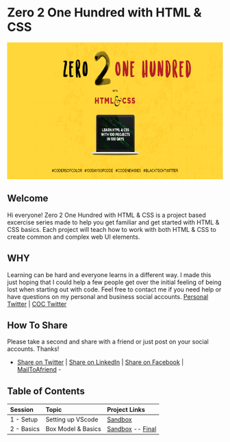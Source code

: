 # Zero 2 One Hundred with HTML &amp; CSS

<p align="center">

<!-- ![cover](utils/i/COC_cover.png "Coders of Color") -->
<img width="830" height="320" src="./utils/i/COC_cover.png" />

</p>

## Welcome
Hi everyone! Zero 2 One Hundred with HTML &amp; CSS is a project based excercise series made to help you get familiar and get started with HTML &amp; CSS basics. Each project will teach how to work with both HTML &amp; CSS to create common and complex web UI elements. 

## WHY
Learning can be hard and everyone learns in a different way. I made this just hoping that I could help a few people get over the initial feeling of being lost when starting out with code. Feel free to contact me if you need help or have questions on my personal and business social accounts. [Personal Twitter](https://twitter.com/cortneyisms) | [COC Twitter](https://twitter.com/codersofcolor_)

## How To Share
Please take a second and share with a friend or just post on your social accounts. Thanks!
- [Share on Twitter][shareTwitter] | [Share on LinkedIn][shareLinkedin] | [Share on Facebook][shareFacebook] | [MailToAfriend](mailto:friend@example.com?&subject=Learn-Html-and-CSS&body=https://github.com/CodersofColor/Zero-to-100-with-HTML-and-CSS ) -

## Table of Contents

| Session    | Topic              | Project Links                              |
| :--------- | :----------------- | :----------------------------------------- |
| 1 - Setup  | Setting up VScode  | [Sandbox][01-sandbox]                      |
| 2 - Basics | Box Model & Basics | [Sandbox][02-sandbox] -- [Final][02-final] |


[//]: <> (Share Links)
[shareFacebook]: https://www.facebook.com/sharer/sharer.php?u=https%3A%2F%2Fgithub.com%2FCodersofColor%2FZero-to-100-with-HTML-and-CSS

[shareTwitter]: https://twitter.com/intent/tweet?url=https%3A%2F%2Fgithub.com%2FCodersofColor%2FZero-to-100-with-HTML-and-CSS&text=Zero%202%20One%20Hundred%20with%20HTML%20and%20CSS 

[shareLinkedin]: http://www.linkedin.com/shareArticle?mini=true&url=https%3A%2F%2Fgithub.com%2FCodersofColor%2FZero-to-100-with-HTML-and-CSS&title=Zero%202%20One%20Hundred%20with%20HTML%20and%20CSS



[//]: <> (Session Links)
[01-sandbox]: ./src/01_Setup/index.html
[02-sandbox]: ./src/02_Box_Model/_sandbox_/
[02-final]:  ./src/02_Box_Model/final-02/